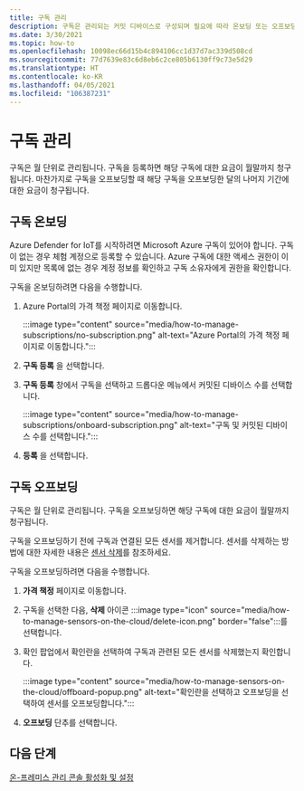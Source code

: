 ```yaml
---
title: 구독 관리
description: 구독은 관리되는 커밋 디바이스로 구성되며 필요에 따라 온보딩 또는 오프보딩할 수 있습니다.
ms.date: 3/30/2021
ms.topic: how-to
ms.openlocfilehash: 10098ec66d15b4c894106cc1d37d7ac339d508cd
ms.sourcegitcommit: 77d7639e83c6d8eb6c2ce805b6130ff9c73e5d29
ms.translationtype: HT
ms.contentlocale: ko-KR
ms.lasthandoff: 04/05/2021
ms.locfileid: "106387231"
---
```

# <a name="manage-a-subscription"></a>구독 관리

구독은 월 단위로 관리됩니다. 구독을 등록하면 해당 구독에 대한 요금이 월말까지 청구됩니다. 마찬가지로 구독을 오프보딩할 때 해당 구독을 오프보딩한 달의 나머지 기간에 대한 요금이 청구됩니다.

## <a name="onboard-a-subscription"></a>구독 온보딩

Azure Defender for IoT를 시작하려면 Microsoft Azure 구독이 있어야 합니다. 구독이 없는 경우 체험 계정으로 등록할 수 있습니다. Azure 구독에 대한 액세스 권한이 이미 있지만 목록에 없는 경우 계정 정보를 확인하고 구독 소유자에게 권한을 확인합니다.

구독을 온보딩하려면 다음을 수행합니다.

1. Azure Portal의 가격 책정 페이지로 이동합니다. 

   :::image type="content" source="media/how-to-manage-subscriptions/no-subscription.png" alt-text="Azure Portal의 가격 책정 페이지로 이동합니다.":::

1. **구독 등록** 을 선택합니다.

1. **구독 등록** 창에서 구독을 선택하고 드롭다운 메뉴에서 커밋된 디바이스 수를 선택합니다. 

   :::image type="content" source="media/how-to-manage-subscriptions/onboard-subscription.png" alt-text="구독 및 커밋된 디바이스 수를 선택합니다.":::

1. **등록** 을 선택합니다.

## <a name="offboard-a-subscription"></a>구독 오프보딩

구독은 월 단위로 관리됩니다. 구독을 오프보딩하면 해당 구독에 대한 요금이 월말까지 청구됩니다.

구독을 오프보딩하기 전에 구독과 연결된 모든 센서를 제거합니다. 센서를 삭제하는 방법에 대한 자세한 내용은 [센서 삭제](how-to-manage-sensors-on-the-cloud.md#delete-a-sensor)를 참조하세요. 

구독을 오프보딩하려면 다음을 수행합니다.

1. **가격 책정** 페이지로 이동합니다.
1. 구독을 선택한 다음, **삭제** 아이콘 :::image type="icon" source="media/how-to-manage-sensors-on-the-cloud/delete-icon.png" border="false":::를 선택합니다.
1. 확인 팝업에서 확인란을 선택하여 구독과 관련된 모든 센서를 삭제했는지 확인합니다.

    :::image type="content" source="media/how-to-manage-sensors-on-the-cloud/offboard-popup.png" alt-text="확인란을 선택하고 오프보딩을 선택하여 센서를 오프보딩합니다.":::

1. **오프보딩** 단추를 선택합니다. 

## <a name="next-steps"></a>다음 단계

[온-프레미스 관리 콘솔 활성화 및 설정](how-to-activate-and-set-up-your-on-premises-management-console.md)
